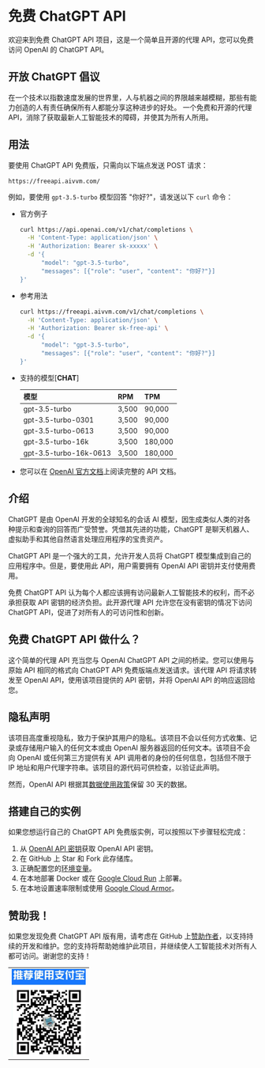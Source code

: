 # 免费 ChatGPT API

欢迎来到免费 ChatGPT API 项目，这是一个简单且开源的代理 API，您可以免费访问 OpenAI 的 ChatGPT API。

## 开放 ChatGPT 倡议

在一个技术以指数速度发展的世界里，人与机器之间的界限越来越模糊，那些有能力创造的人有责任确保所有人都能分享这种进步的好处。
一个免费和开源的代理 API，消除了获取最新人工智能技术的障碍，并使其为所有人所用。

## 用法

要使用 ChatGPT API 免费版，只需向以下端点发送 POST 请求：

```raw
https://freeapi.aivvm.com/
```

例如，要使用 `gpt-3.5-turbo` 模型回答 "你好?"，请发送以下 `curl` 命令：
- 官方例子
  ```sh
  curl https://api.openai.com/v1/chat/completions \
    -H 'Content-Type: application/json' \
    -H 'Authorization: Bearer sk-xxxxx' \
    -d '{
        "model": "gpt-3.5-turbo",
        "messages": [{"role": "user", "content": "你好?"}]
  }'
  ```

- 参考用法
  ```sh
  curl https://freeapi.aivvm.com/v1/chat/completions \
    -H 'Content-Type: application/json' \
    -H 'Authorization: Bearer sk-free-api' \
    -d '{
        "model": "gpt-3.5-turbo",
        "messages": [{"role": "user", "content": "你好?"}]
  }'
  ```

- 支持的模型[**CHAT**]

  |模型| RPM | TPM |
  |-------|-------|-------|
  |gpt-3.5-turbo	| 3,500	|90,000|
  |gpt-3.5-turbo-0301|	3,500	|90,000|
  |gpt-3.5-turbo-0613	|3,500|	90,000|
  |gpt-3.5-turbo-16k	|3,500	|180,000|
  |gpt-3.5-turbo-16k-0613|	3,500	|180,000|


- 您可以在 [OpenAI 官方文档](https://platform.openai.com/docs/api-reference/chat/create)上阅读完整的 API 文档。

## 介绍

ChatGPT 是由 OpenAI 开发的全球知名的会话 AI 模型，因生成类似人类的对各种提示和查询的回答而广受赞誉。凭借其先进的功能，ChatGPT 是聊天机器人、虚拟助手和其他自然语言处理应用程序的宝贵资产。

ChatGPT API 是一个强大的工具，允许开发人员将 ChatGPT 模型集成到自己的应用程序中。但是，要使用此 API，用户需要拥有 OpenAI API 密钥并支付使用费用。

免费 ChatGPT API 认为每个人都应该拥有访问最新人工智能技术的权利，而不必承担获取 API 密钥的经济负担。此开源代理 API 允许您在没有密钥的情况下访问 ChatGPT API，促进了对所有人的可访问性和创新。

## 免费 ChatGPT API 做什么？

这个简单的代理 API 充当您与 OpenAI ChatGPT API 之间的桥梁。您可以使用与原始 API 相同的格式向 ChatGPT API 免费版端点发送请求。该代理 API 将请求转发至 OpenAI API，使用该项目提供的 API 密钥，并将 OpenAI API 的响应返回给您。

## 隐私声明

该项目高度重视隐私，致力于保护其用户的隐私。该项目不会以任何方式收集、记录或存储用户输入的任何文本或由 OpenAI 服务器返回的任何文本。该项目不会向 OpenAI 或任何第三方提供有关 API 调用者的身份的任何信息，包括但不限于 IP 地址和用户代理字符串。该项目的源代码可供检查，以验证此声明。

然而，OpenAI API 根据其[数据使用政策](https://platform.openai.com/docs/data-usage-policies)保留 30 天的数据。

## 搭建自己的实例

如果您想运行自己的 ChatGPT API 免费版实例，可以按照以下步骤轻松完成：

1. 从 [OpenAI API 密钥](https://platform.openai.com/account/api-keys)获取 OpenAI API 密钥。
1. 在 GitHub 上 Star 和 Fork 此存储库。
1. 正确配置您的[环境变量](.env.example)。
1. 在本地部署 Docker 或在 [Google Cloud Run](https://cloud.google.com/run) 上部署。
1. 在本地设置速率限制或使用 [Google Cloud Armor](https://cloud.google.com/armor/docs/rate-limiting-overview)。

## 赞助我！

如果您发现免费 ChatGPT API 版有用，请考虑在 GitHub 上[赞助作者](https://github.com/CaoYunzhou/chatgpt-freeapi)，以支持持续的开发和维护。您的支持将帮助她维护此项目，并继续使人工智能技术对所有人都可访问。谢谢您的支持！

<table>
  <tr>
    <td><img src="./img/alipay.png" alt="支付宝" width="150"></td>
  </tr>
</table>
